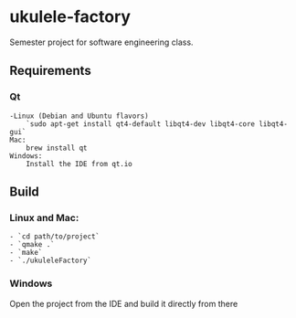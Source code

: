 # ukulele-factory
Semester project for software engineering class.
## Requirements
### Qt
	-Linux (Debian and Ubuntu flavors)
		`sudo apt-get install qt4-default libqt4-dev libqt4-core libqt4-gui`
	Mac:
		brew install qt
	Windows:
		Install the IDE from qt.io

## Build
### Linux and Mac:	
	- `cd path/to/project`
	- `qmake .`
	- `make`
	- `./ukuleleFactory`
### Windows
Open the project from the IDE and build it directly from there



	
